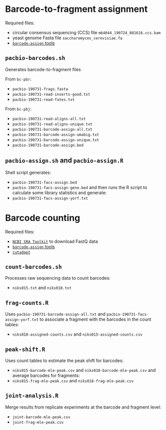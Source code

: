 # Barcode-to-fragment assignment

Required files:
* circular consensus sequencing (CCS) file `m64044_190724_081616.ccs.bam`
* yeast genome Fasta file `saccharomyces_cerevisiae.fa`
* [`barcode-assign` tools](https://github.com/ingolia-lab/barcode-assign)

## `pacbio-barcodes.sh`

Generates barcode-to-fragment files

From `bc-pbr`:
* `pacbio-190731-frags.fasta`
* `pacbio-190731-read-inserts-good.txt`
* `pacbio-190731-read-fates.txt`

From `bc-pbj`:
* `pacbio-190731-read-aligns-all.txt`
* `pacbio-190731-read-aligns-unique.txt`
* `pacbio-190731-barcode-assign-all.txt`
* `pacbio-190731-barcode-assign-umabig.txt`
* `pacbio-190731-barcode-assign-unique.txt`
* `pacbio-190731-barcode-assign.bed`

## `pacbio-assign.sh` and `pacbio-assign.R`

Shell script generates:
* `pacbio-190731-facs-assign.bed`
* `pacbio-190731-facs-assign-gene.bed`
and then runs the R script to calculate some library statistics and generate:
* `pacbio-190731-facs-assign-yorf.txt`

# Barcode counting

Required files:
* [`NCBI SRA Toolkit`](https://trace.ncbi.nlm.nih.gov/Traces/sra/sra.cgi?view=software) to download FastQ data
* [`barcode-assign` tools](https://github.com/ingolia-lab/barcode-assign)
* [`cutadapt`](https://cutadapt.readthedocs.io/en/stable/index.html)

## `count-barcodes.sh`

Processes raw sequencing data to count barcodes:
* `niks015.txt` and `niks018.txt`

## `frag-counts.R`

Uses `pacbio-190731-barcode-assign-all.txt` and
`pacbio-190731-facs-assign-yorf.txt` to associate a fragment with the
barcodes in the count tables:
* `niks018-assigned-counts.csv` and `niks015-assigned-counts.csv`

## `peak-shift.R`

Uses count tables to estimate the peak shift for barcodes:
* `niks015-barcode-mle-peak.csv` and `niks018-barcode-mle-peak.csv`
and average barcodes for fragments:
* `niks015-frag-mle-peak.csv` and `niks018-frag-mle-peak.csv`

## `joint-analysis.R`

Merge results from replicate experiments at the barcode and fragment
level:
* `joint-barcode-mle-peak.csv`
* `joint-frag-mle-peak.csv`
